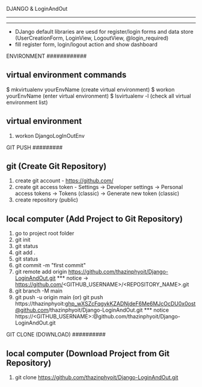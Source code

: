 DJANGO & LoginAndOut
***********************************
***********************************
- DJango default libraries are uesd for register/login forms and data store
(UserCreationForm, LoginView, LogoutView, @login_required)
- fill register form, login/logout action and show dashboard



ENVIRONMENT
############

virtual environment commands 
----------------------------
$ mkvirtualenv yourEnvName (create virtual environment)
$ workon yourEnvName (enter virtual environment)
$ lsvirtualenv -l (check all virtual environment list)

virtual environment 
-------------------
1. workon DjangoLogInOutEnv



GIT PUSH
#########

git (Create Git Repository)
----
1. create git account - https://github.com/
2. create git access token - Settings -> Developer settings -> Personal access tokens ->
                            Tokens (classic) -> Generate new token (classic)
3. create repository (public)


local computer (Add Project to Git Repository)
--------------
1. go to project root folder
2. git init 
3. git status
4. git add .
5. git status 
6. git commit -m "first commit"
7. git remote add origin https://github.com/thazinphyoit/Django-LoginAndOut.git
    *** notice -> https://github.com/<GITHUB_USERNAME>/<REPOSITORY_NAME>.git 
8. git branch -M main
9. git push -u origin main
    (or)
   git push https://thazinphyoit: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@github.com/thazinphyoit/Django-LoginAndOut.git 
    *** notice https://<GITHUB_USERNAME>:<Personal Access Token>@github.com/thazinphyoit/Django-LoginAndOut.git 



GIT CLONE (DOWNLOAD)
##########

local computer (Download Project from Git Repository)
--------------
1. git clone https://github.com/thazinphyoit/Django-LoginAndOut.git
